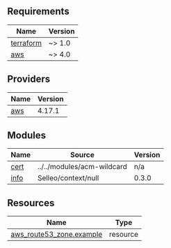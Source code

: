 <!-- BEGIN_TF_DOCS -->
## Requirements

| Name | Version |
|------|---------|
| <a name="requirement_terraform"></a> [terraform](#requirement\_terraform) | ~> 1.0 |
| <a name="requirement_aws"></a> [aws](#requirement\_aws) | ~> 4.0 |

## Providers

| Name | Version |
|------|---------|
| <a name="provider_aws"></a> [aws](#provider\_aws) | 4.17.1 |

## Modules

| Name | Source | Version |
|------|--------|---------|
| <a name="module_cert"></a> [cert](#module\_cert) | ../../modules/acm-wildcard | n/a |
| <a name="module_info"></a> [info](#module\_info) | Selleo/context/null | 0.3.0 |

## Resources

| Name | Type |
|------|------|
| [aws_route53_zone.example](https://registry.terraform.io/providers/hashicorp/aws/latest/docs/resources/route53_zone) | resource |
<!-- END_TF_DOCS -->